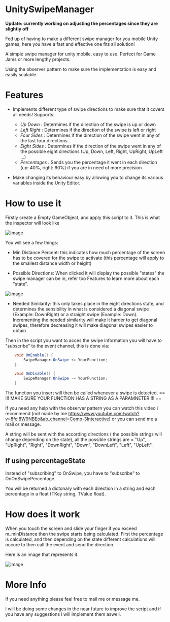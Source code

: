 # UnitySwipeManager
**Update: currently working on adjusting the percentages since they are slightly off**

Fed up of having to make a different swipe manager for you mobile Unity games, here you have a fast and effective one fits all solution!

A simple swipe manager for unity mobile, easy to use. Perfect for Game Jams or more lengthy projects.

Using the observer pattern to make sure the implementation is easy and easily scalable.

# Features 
- Implements different type of swipe directions to make sure that it covers all needs!
  Supports:
    - *Up Down :* Determines if the direction of the swipe is up or down
    - *Left Right :* Determines if the direction of the swipe is left or right
    - *Four Sides :* Determines if the direction of the swipe went in any of the last four directions.
    - *Eight Sides :*  Determines if the direction of the swipe went in any of the possible eight directions (Up, Down, Left, Right, UpRight, UpLeft ...)
    - *Percentages :* Sends you the percentage it went in each direction (up: 40%, right: 60%) if you are in need of more precision

- Make changing its behaviour easy by allowing you to change its various variables inside the Unity Editor. 

# How to use it

Firstly create a Empty GameObject, and apply this script to it. This is what the inspector will look like 

![image](https://user-images.githubusercontent.com/107070295/213000276-92b3e88b-fc8c-4c81-99a3-3064fa071b37.png)

You will see a few things:
- Min Distance Percent: this indicates how much percentage of the screen has to be covered for the swipe to activate (this percentage will apply to the smallest distance width or height)

- Possible Directions: When clicked it will display the possible "states" the swipe manager can be in, refer too Features to learn more about each "state".

![image](https://user-images.githubusercontent.com/107070295/213000875-0c7a0b36-2335-466c-ac01-583b0eb670c6.png)

- Needed Similarity: this only takes place in the eight directions state, and determines the sensibility in what is considered a diagonal swipe (Example: DownRight) or a straight swipe (Example: Down). Incrementing the needed similarity will make it harder to get diagonal swipes, therefore decreasing it will make diagonal swipes easier to obtain

Then in the script you want to acces the swipe information you will have to "subscribe" to the event channel, this is done via:

```C#
    void OnEnable() {
        SwipeManager.OnSwipe += YourFunction;
    }

    void OnDisable() {
        SwipeManager.OnSwipe -= YourFunction;
    }
```

The function you insert will then be called whenever a swipe is detected. == !!! MAKE SURE YOUR FUNCTION HAS A STRING AS A PARAMNETER !!! ==

If you need any help with the observer pattern you can watch this video i recommend (not made by me https://www.youtube.com/watch?v=8fcI8W9NBEo&ab_channel=Comp-3Interactive) or you can send me a mail or message.

A string will be sent with the according directions ( the possible strings will change depending on the state), all the possible strings are = "Up", "UpRight", "Right", "DownRight", "Down", "DownLeft", "Left", "UpLeft".


## If using percentageState

Instead of "subscribing" to OnSwipe, you have to "subscribe" to OnOnSwipePercentage. 

You will be returned a dictonary with each direction in a string and each percentage in a float (TKey string, TValue float). 


# How does it work 

When you touch the screen and slide your finger if you exceed m_minDistance then the swipe starts being calculated. First the percentage is calculated, and then depending on the state different calculations will occure to then call the event and send the direction.

Here is an image that represents it.

![image](https://user-images.githubusercontent.com/107070295/213020609-8f0d92dd-0e5d-4db7-a619-64bfa4f52321.png)


# More Info 

If you need anything please feel free to mail me or message me.

I will be doing some changes in the near future to improve the script and if you have any suggestions i will implement them aswell.


